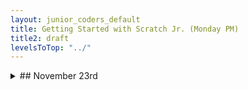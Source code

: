```yaml
---
layout: junior_coders_default
title: Getting Started with Scratch Jr. (Monday PM)
title2: draft
levelsToTop: "../"
---
```





<details>
<summary>## November 23rd
</summary>

## November 23rd

### Homework due November 30th

The homework is either keep adding to the project we were working on, or start a new project! I am still deciding what we will do next week, but probably will focus on movement blocks.

### Recap for November 23rd

Kids continued working on the conversation project. First we continued adding more to the existing conversation and kids were quite creative and silly in their conversations, and they were having a lot of fun (and learning too). This class we also made the projects more realistic by adding animations to the actor using animate and wait blocks. Combining this with the say and send  and receive and say (from last week) creates a nice conversation:

![animate](https://i.imgur.com/Gdfiqyh.png)
{: .jsgif}
![animate](https://i.imgur.com/t0Dp1Ip.png)
{: .jsgif}

<iframe width="660" height="408" src="//www.tynker.com/ide/embedded?p=5fbd4ebbf72982269962912e&controls=true&autostart=false" frameborder="0" allowfullscreen></iframe>
{: .jsgif}

Kids enjoyed exploring the different animations available, and also jazzing up the appearance of the actors using the character editor. 

If you'd like to see the projects the kids made this week, the classroom page features a showcase page where I have put some semi-completed projects. (to see it, you have to:

1. Sign In
2. Click on My Classes
3. Click on Monday Only
4. Click on Showcase


</details>